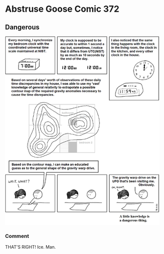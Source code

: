 # Abstruse Goose Comic 372
## Dangerous

![image](drink_deep_or_taste_not_the_Pierian_spring.png)
### Comment
THAT'S RIGHT! Ice. Man.
